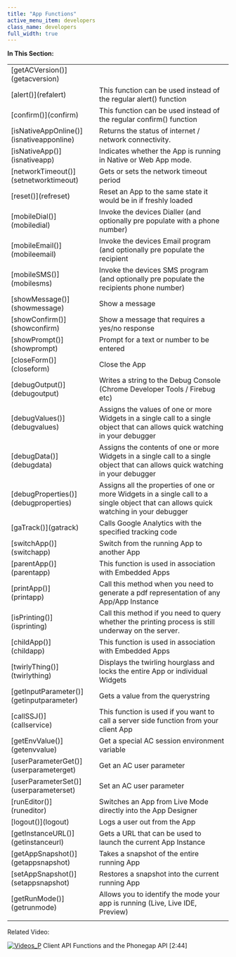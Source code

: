 ```yaml
---
title: "App Functions"
active_menu_item: developers
class_name: developers
full_width: true
---
```



**In This Section:**

<table>
<tr>
<td width="149">
[getACVersion()](getacversion)

</td>
<td width="12">
</td>
<td width="719">
</td>
</tr>
<tr>
<td width="149">
[alert()](refalert)

</td>
<td width="12">
</td>
<td width="719">
This function can be used instead of the regular alert() function

</td>
</tr>
<tr>
<td width="149">
[confirm()](confirm)

</td>
<td width="12">
</td>
<td width="719">
This function can be used instead of the regular confirm() function

</td>
</tr>
<tr>
<td width="149">
[isNativeAppOnline()](isnativeapponline)

</td>
<td width="12">
</td>
<td width="719">
Returns the status of internet / network connectivity.

</td>
</tr>
<tr>
<td width="149">
[isNativeApp()](isnativeapp)

</td>
<td width="12">
</td>
<td width="719">
Indicates whether the App is running in Native or Web App mode.

</td>
</tr>
<tr>
<td width="149">
[networkTimeout()](setnetworktimeout)

</td>
<td width="12">
</td>
<td width="719">
Gets or sets the network timeout period

</td>
</tr>
<tr>
<td width="149">
[reset()](refreset)

</td>
<td width="12">
</td>
<td width="719">
Reset an App to the same state it would be in if freshly loaded

</td>
</tr>
<tr>
<td width="149">
[mobileDial()](mobiledial)

</td>
<td width="12">
</td>
<td width="719">
Invoke the devices Dialler (and optionally pre populate with a phone number)

</td>
</tr>
<tr>
<td width="149">
[mobileEmail()](mobileemail)

</td>
<td width="12">
</td>
<td width="719">
Invoke the devices Email program (and optionally pre populate the recipient

</td>
</tr>
<tr>
<td width="149">
[mobileSMS()](mobilesms)

</td>
<td width="12">
</td>
<td width="719">
Invoke the devices SMS program (and optionally pre populate the recipients phone number)

</td>
</tr>
<tr>
<td width="149">
[showMessage()](showmessage)

</td>
<td width="12">
</td>
<td width="719">
Show a message

</td>
</tr>
<tr>
<td width="149">
[showConfirm()](showconfirm)

</td>
<td width="12">
</td>
<td width="719">
Show a message that requires a yes/no response

</td>
</tr>
<tr>
<td width="149">
[showPrompt()](showprompt)

</td>
<td width="12">
</td>
<td width="719">
Prompt for a text or number to be entered

</td>
</tr>
<tr>
<td width="149">
[closeForm()](closeform)

</td>
<td width="12">
</td>
<td width="719">
Close the App

</td>
</tr>
<tr>
<td width="149">
[debugOutput()](debugoutput)

</td>
<td width="12">
</td>
<td width="719">
Writes a string to the Debug Console (Chrome Developer Tools / Firebug etc)

</td>
</tr>
<tr>
<td width="149">
[debugValues()](debugvalues)

</td>
<td width="12">
</td>
<td width="719">
Assigns the values of one or more Widgets in a single call to a single object that can allows quick watching in your debugger

</td>
</tr>
<tr>
<td width="149">
[debugData()](debugdata)

</td>
<td width="12">
</td>
<td width="719">
Assigns the contents of one or more Widgets in a single call to a single object that can allows quick watching in your debugger

</td>
</tr>
<tr>
<td width="149">
[debugProperties()](debugproperties)

</td>
<td width="12">
</td>
<td width="719">
Assigns all the properties of one or more Widgets in a single call to a single object that can allows quick watching in your debugger

</td>
</tr>
<tr>
<td width="149">
[gaTrack()](gatrack)

</td>
<td width="12">
</td>
<td width="719">
Calls Google Analytics with the specified tracking code

</td>
</tr>
<tr>
<td width="149">
[switchApp()](switchapp)

</td>
<td width="12">
</td>
<td width="719">
Switch from the running App to another App

</td>
</tr>
<tr>
<td width="149">
[parentApp()](parentapp)

</td>
<td width="12">
</td>
<td width="719">
This function is used in association with Embedded Apps

</td>
</tr>
<tr>
<td width="149">
[printApp()](printapp)

</td>
<td width="12">
</td>
<td width="719">
Call this method when you need to generate a pdf representation of any App/App Instance

</td>
</tr>
<tr>
<td width="149">
[isPrinting()](isprinting)

</td>
<td width="12">
</td>
<td width="719">
Call this method if you need to query whether the printing process is still underway on the server.

</td>
</tr>
<tr>
<td width="149">
[childApp()](childapp)

</td>
<td width="12">
</td>
<td width="719">
This function is used in association with Embedded Apps

</td>
</tr>
<tr>
<td width="149">
[twirlyThing()](twirlything)

</td>
<td width="12">
</td>
<td width="719">
Displays the twirling hourglass and locks the entire App or individual Widgets

</td>
</tr>
<tr>
<td width="149">
[getInputParameter()](getinputparameter)

</td>
<td width="12">
</td>
<td width="719">
Gets a value from the querystring

</td>
</tr>
<tr>
<td width="149">
[callSSJ()](callservice)

</td>
<td width="12">
</td>
<td width="719">
This function is used if you want to call a server side function from your client App

</td>
</tr>
<tr>
<td width="149">
[getEnvValue()](getenvvalue)

</td>
<td width="12">
</td>
<td width="719">
Get a special AC session environment variable

</td>
</tr>
<tr>
<td width="149">
[userParameterGet()](userparameterget)

</td>
<td width="12">
</td>
<td width="719">
Get an AC user parameter

</td>
</tr>
<tr>
<td width="149">
[userParameterSet()](userparameterset)

</td>
<td width="12">
</td>
<td width="719">
Set an AC user parameter

</td>
</tr>
<tr>
<td width="149">
[runEditor()](runeditor)

</td>
<td width="12">
</td>
<td width="719">
Switches an App from Live Mode directly into the App Designer

</td>
</tr>
<tr>
<td width="149">
[logout()](logout)

</td>
<td width="12">
</td>
<td width="719">
Logs a user out from the App

</td>
</tr>
<tr>
<td width="149">
[getInstanceURL()](getinstanceurl)

</td>
<td width="12">
</td>
<td width="719">
Gets a URL that can be used to launch the current App Instance

</td>
</tr>
<tr>
<td width="149">
[getAppSnapshot()](getappsnapshot)

</td>
<td width="12">
</td>
<td width="719">
Takes a snapshot of the entire running App

</td>
</tr>
<tr>
<td width="149">
[setAppSnapshot()](setappsnapshot)

</td>
<td width="12">
</td>
<td width="719">
Restores a snapshot into the current running App

</td>
</tr>
<tr>
<td width="149">
[getRunMode()](getrunmode)

</td>
<td width="12">
</td>
<td width="719">
Allows you to identify the mode your app is running (Live, Live IDE, Preview)

</td>
</tr>
<tr>
<td width="149">
</td>
<td width="12">
</td>
<td width="719">
</td>
</tr>
</table>
Related Video:

[![Videos\_P](/img/docs/videos_p.png)](http://www.youtube.com/v/jgBOqAV--rU?autoplay=1&hd=1&fs=1&showsearch=0&rel=0&) Client API Functions and the Phonegap API [2:44]
